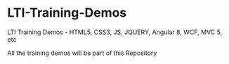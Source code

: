 # LTI-Training-Demos
LTI  Training Demos - HTML5, CSS3, JS, JQUERY, Angular 8, WCF, MVC 5, etc

All the training demos will be part of this Repository
